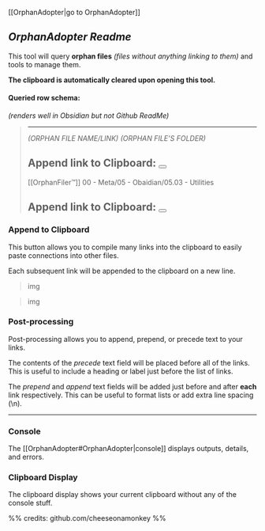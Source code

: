 

[[OrphanAdopter|go to OrphanAdopter]]


## *OrphanAdopter Readme*

This tool will query **orphan files** *(files without anything linking to them)* and tools to manage them.

**The clipboard is automatically cleared upon opening this tool.**

#### Queried row schema:
*(renders well in Obsidian but not Github ReadMe)*

> ---
> *(ORPHAN FILE NAME/LINK)* 
> *(ORPHAN FILE'S FOLDER)*
> 
> Append link to Clipboard:
> <button></button>
> ---
> 
> [[OrphanFiler™]]
> 00 - Meta/05 - Obaidian/05.03 - Utilities
> 
> Append link to Clipboard:
> <button></button>
> ---





 
### Append to Clipboard
This button allows you to compile many links into the clipboard to easily paste connections into other files.

Each subsequent link will be appended to the clipboard on a new line.

>img

>img




### Post-processing

Post-processing allows you to append, prepend, or precede text to your links.

The contents of the *precede* text field will be placed before all of the links. This is useful to include a heading or label just before the list of links.

The *prepend* and *append* text fields will be added just before and after **each** link respectively. This can be useful to format lists or add extra line spacing (\\n).










---








### Console
The [[OrphanAdopter#OrphanAdopter|console]] displays outputs, details, and errors.

### Clipboard Display
The clipboard display shows your current clipboard without any of the console stuff.



%%
credits:
github.com/cheeseonamonkey
%%





